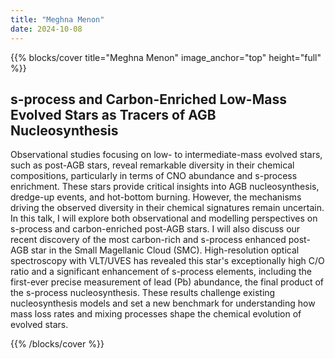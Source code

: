 ```yaml
---
title: "Meghna Menon"
date: 2024-10-08
---
```


{{% blocks/cover title="Meghna Menon" image_anchor="top" height="full" %}}

## s-process and Carbon-Enriched Low-Mass Evolved Stars as Tracers of AGB Nucleosynthesis

Observational studies focusing on low- to intermediate-mass evolved stars, such as post-AGB stars, reveal remarkable diversity in their chemical compositions, particularly in terms of CNO abundance and s-process enrichment. These stars provide critical insights into AGB nucleosynthesis, dredge-up events, and hot-bottom burning. However, the mechanisms driving the observed diversity in their chemical signatures remain uncertain. In this talk, I will explore both observational and modelling perspectives on s-process and carbon-enriched post-AGB stars. I will also discuss our recent discovery of the most carbon-rich and s-process enhanced post-AGB star in the Small Magellanic Cloud (SMC). High-resolution optical spectroscopy with VLT/UVES has revealed this star's exceptionally high C/O ratio and a significant enhancement of s-process elements, including the first-ever precise measurement of lead (Pb) abundance, the final product of the s-process nucleosynthesis. These results challenge existing nucleosynthesis models and set a new benchmark for understanding how mass loss rates and mixing processes shape the chemical evolution of evolved stars.

{{% /blocks/cover %}}
                    
